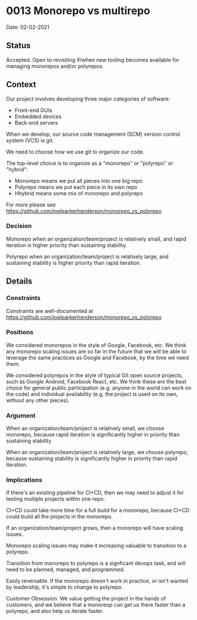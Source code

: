 # 0013 Monorepo vs multirepo

Date: 02-02-2021

## Status

Accepted. Open to revisiting if/when new tooling becomes available for managing monorepos and/or polyrepos.

## Context

Our project involves developing three major categories of software:

  * Front-end GUIs
  * Embedded devices
  * Back-end servers

When we develop, our source code management (SCM) version control system (VCS) is git.

We need to choose how we use git to organize our code.

The top-level choice is to organize as a "monorepo" or "polyrepo" or "hybrid":

  * Monorepo means we put all pieces into one big repo
  * Polyrepo means we put each piece in its own repo
  * Hhybrid means some mix of monorepo and polyrepo

For more please see https://github.com/joelparkerhenderson/monorepo_vs_polyrepo


### Decision

Monorepo when an organization/team/project is relatively small, and rapid iteration is higher priority than sustaining stability.

Polyrepo when an organization/team/project is relatively large, and sustaining stability is higher priority than rapid iteration.

## Details


### Constraints

Constraints are well-documented at https://github.com/joelparkerhenderson/monorepo_vs_polyrepo


### Positions

We considered monorepos in the style of Google, Facebook, etc. We think any monorepo scaling issues are so far in the future that we will be able to leverage the same practices as Google and Facebook, by the time we need them.

We considered polyrepos in the style of typical Git open source projects, such as Google Android, Facebook React, etc. We think these are the best choice for general public participation (e.g. anyone in the world can work on the code) and individual availability (e.g. the project is used on its own, without any other pieces).


### Argument

When an organization/team/project is relatively small, we choose monorepo, because rapid iteration is significantly higher in priority than sustaining stability

When an organization/team/project is relatively large, we choose polyrepo, because sustaining stability is significantly higher in priority than rapid iteration.


### Implications

If there's an existing pipeline for CI+CD, then we may need to adjust it for testing multiple projects within one repo.

CI+CD could take more time for a full build for a monorepo, because CI+CD could build all the projects in the monorepo.

If an organization/team/project grows, then a monorepo will have scaling issues.

Monorepo scaling issues may make it increasing valuable to transition to a polyrepo.

Transition from monorepo to polyrepo is a signficant devops task, and will need to be planned, managed, and programmed.

Easily reversable. If the monorepo doesn't work in practice, or isn't wanted by leadership, it's simple to change to polyrepo.

Customer Obsession. We value getting the project in the hands of customers, and we believe that a monoreop can get us there faster than a polyrepo, and also help us iterate faster.
